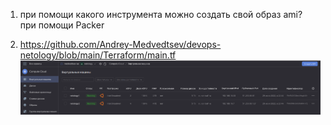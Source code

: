 1. при помощи какого инструмента можно создать свой образ ami?
при помощи Packer

2. https://github.com/Andrey-Medvedtsev/devops-netology/blob/main/Terraform/main.tf
![img_143.png](img_143.png)

